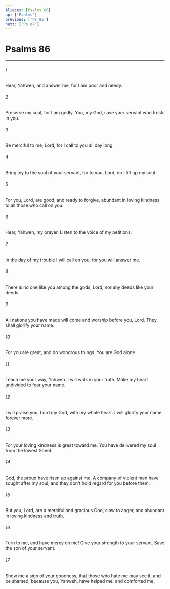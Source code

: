 ```yaml
---
Aliases: [Psalms 86]
up: ['Psalms']
previous: ['Ps 85']
next: ['Ps 87']
---
```

# Psalms 86
***





###### 1 

Hear, Yahweh, and answer me, for I am poor and needy. 



###### 2 

Preserve my soul, for I am godly. You, my God, save your servant who trusts in you. 



###### 3 

Be merciful to me, Lord, for I call to you all day long. 



###### 4 

Bring joy to the soul of your servant, for to you, Lord, do I lift up my soul. 



###### 5 

For you, Lord, are good, and ready to forgive, abundant in loving kindness to all those who call on you. 



###### 6 

Hear, Yahweh, my prayer. Listen to the voice of my petitions. 



###### 7 

In the day of my trouble I will call on you, for you will answer me. 



###### 8 

There is no one like you among the gods, Lord, nor any deeds like your deeds. 



###### 9 

All nations you have made will come and worship before you, Lord. They shall glorify your name. 



###### 10 

For you are great, and do wondrous things. You are God alone. 



###### 11 

Teach me your way, Yahweh. I will walk in your truth. Make my heart undivided to fear your name. 



###### 12 

I will praise you, Lord my God, with my whole heart. I will glorify your name forever more. 



###### 13 

For your loving kindness is great toward me. You have delivered my soul from the lowest Sheol. 



###### 14 

God, the proud have risen up against me. A company of violent men have sought after my soul, and they don't hold regard for you before them. 



###### 15 

But you, Lord, are a merciful and gracious God, slow to anger, and abundant in loving kindness and truth. 



###### 16 

Turn to me, and have mercy on me! Give your strength to your servant. Save the son of your servant. 



###### 17 

Show me a sign of your goodness, that those who hate me may see it, and be shamed, because you, Yahweh, have helped me, and comforted me.
